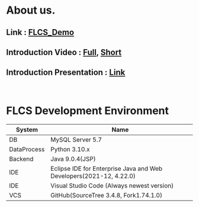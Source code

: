 # About us.

## Link : [FLCS_Demo](http://14.54.11.248:8080/FLCS/FLCS_Main.jsp)

## Introduction Video : [Full](https://youtu.be/i0T7D0HggxE), [Short](https://youtu.be/r57d8KcvtAg)

## Introduction Presentation : [Link](https://github.com/Ewonhee/FLCS/blob/main/etc/%EB%B3%B4%EC%B6%A9%EC%84%A4%EB%AA%85%EC%9E%90%EB%A3%8C_%EC%A0%84%EC%B2%B4.pdf)

<br>

# FLCS Development Environment

|System|Name|
|-|-|
|DB|MySQL Server 5.7|
|DataProcess|Python 3.10.x|
|Backend|Java 9.0.4(JSP)|
|IDE|Eclipse IDE for Enterprise Java and Web Developers(2021-12, 4.22.0)|
|IDE|Visual Studio Code (Always newest version)|
|VCS|GitHub(SourceTree 3.4.8, Fork1.74.1.0)|
